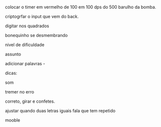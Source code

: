 
colocar o timer em vermelho de 100 em 100 dps do 500
barulho da bomba.

criptogrfar o input que vem do back.

digitar nos quadrados

bonequinho se desmembrando

nivel de dificuldade

assunto

adicionar palavras - 

dicas:

som

tremer no erro

correto, girar e confetes.

ajustar quando duas letras iguais fala que tem repetido






mooble

